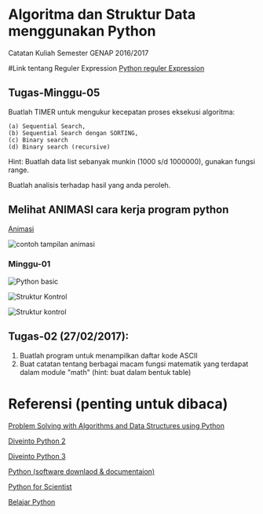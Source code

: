 # Algoritma dan Struktur Data menggunakan Python
Catatan Kuliah Semester GENAP 2016/2017

#Link tentang Reguler Expression
[Python reguler Expression](https://pymotw.com/2/re/)


## Tugas-Minggu-05

Buatlah TIMER untuk mengukur kecepatan proses eksekusi algoritma:

	(a) Sequential Search, 
	(b) Sequential Search dengan SORTING,
	(c) Binary search
	(d) Binary search (recursive)

Hint: Buatlah data list sebanyak munkin (1000 s/d 1000000), gunakan fungsi range.  

Buatlah analisis terhadap hasil yang anda peroleh.



## Melihat ANIMASI cara kerja program python

[Animasi](https://handaga.github.io)

![contoh tampilan animasi](img/animasi.jpg)

### Minggu-01

![Python basic](https://github.com/handaga/Algoritma-dan-Struktur-Data-Python/blob/master/img/bana-class-01.jpg)

![Struktur Kontrol](https://github.com/handaga/Algoritma-dan-Struktur-Data-Python/blob/master/img/IMG_20170306_144043.jpg)

![Struktur kontrol](https://github.com/handaga/Algoritma-dan-Struktur-Data-Python/blob/master/img/struktur-kontrol.jpg)

## Tugas-02 (27/02/2017): 
	
1. Buatlah program untuk menampilkan daftar kode ASCII
2. Buat catatan tentang berbagai macam fungsi matematik yang terdapat dalam module "math" (hint: buat dalam bentuk table)


# Referensi (penting untuk dibaca)

[Problem Solving with Algorithms and Data Structures using Python](http://interactivepython.org/runestone/static/pythonds/index.html) 

[Diveinto Python 2](http://www.diveintopython.net/toc/index.html)

[Diveinto Python 3](http://www.diveintopython3.net) 

[Python (software downlaod & documentaion) ](http://www.python.org)

[Python for Scientist](https://bana.web.id/python)

[Belajar Python](https://www.tutorialspoint.com)

